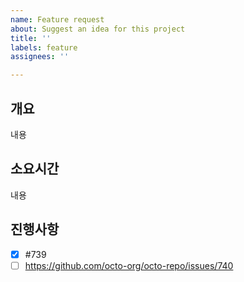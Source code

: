 ```yaml
---
name: Feature request
about: Suggest an idea for this project
title: ''
labels: feature
assignees: ''

---
```


## 개요
내용

## 소요시간
내용

## 진행사항
- [x] #739
- [ ] https://github.com/octo-org/octo-repo/issues/740
